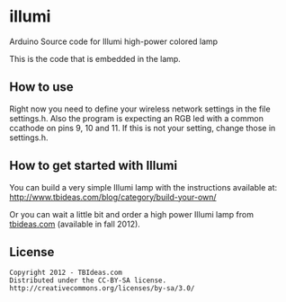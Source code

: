 illumi
======

Arduino Source code for Illumi high-power colored lamp

This is the code that is embedded in the lamp.

## How to use

Right now you need to define your wireless network settings in the file settings.h. Also the program is expecting an RGB led with a common ccathode on pins 9, 10 and 11. If this is not your setting, change those in settings.h.

## How to get started with Illumi

You can build a very simple Illumi lamp with the instructions available at: 
http://www.tbideas.com/blog/category/build-your-own/

Or you can wait a little bit and order a high power Illumi lamp from [tbideas.com](http://www.tbideas.com) (available in fall 2012).

## License

    Copyright 2012 - TBIdeas.com
    Distributed under the CC-BY-SA license.
    http://creativecommons.org/licenses/by-sa/3.0/


